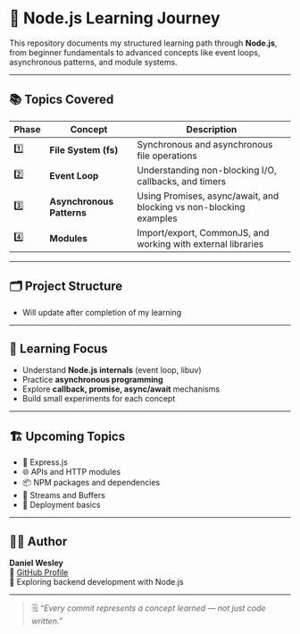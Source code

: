 # 🚀 Node.js Learning Journey

This repository documents my structured learning path through **Node.js**, from beginner fundamentals to advanced concepts like event loops, asynchronous patterns, and module systems.

---

## 📚 Topics Covered

| Phase | Concept | Description |
|--------|----------|-------------|
| 1️⃣ | **File System (fs)** | Synchronous and asynchronous file operations |
| 2️⃣ | **Event Loop** | Understanding non-blocking I/O, callbacks, and timers |
| 3️⃣ | **Asynchronous Patterns** | Using Promises, async/await, and blocking vs non-blocking examples |
| 4️⃣ | **Modules** | Import/export, CommonJS, and working with external libraries |

---

## 🗂️ Project Structure

- Will update after completion of my learning

---

## 🧠 Learning Focus

- Understand **Node.js internals** (event loop, libuv)
- Practice **asynchronous programming**
- Explore **callback, promise, async/await** mechanisms
- Build small experiments for each concept

---

## 🏗️ Upcoming Topics

- 🧩 Express.js
- 🌐 APIs and HTTP modules
- 📦 NPM packages and dependencies
- 🧠 Streams and Buffers
- 🧱 Deployment basics

---

## 👨‍💻 Author

**Daniel Wesley**  
📍 [GitHub Profile](https://github.com/Daniel-wesley-06)  
💬 Exploring backend development with Node.js

---

> 🗒️ *“Every commit represents a concept learned — not just code written.”*
